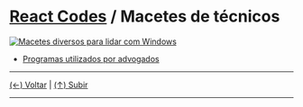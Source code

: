 # [React Codes](https://github.com/systemboys/GTi_Laboratory#laborat%C3%B3rio-gti "Laboratório GTi") / Macetes de técnicos

[![Macetes diversos para lidar com Windows](https://m2tecnologia.com/wp-content/uploads/2020/05/bn.jpg "Macetes diversos para lidar com Windows")](https://m2tecnologia.com/wp-content/uploads/2020/05/bn.jpg "Macetes diversos para lidar com Windows")

- [Programas utilizados por advogados](#link-do-texto-de-comeco "Programas utilizados por advogados")

---

[(&larr;) Voltar](https://github.com/systemboys/GTi_Laboratory#laborat%C3%B3rio-gti "Voltar ao Sumário") | 
[(&uarr;) Subir](#assunto "Subir para o topo")

---
